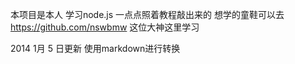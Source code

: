 本项目是本人 学习node.js 一点点照着教程敲出来的
想学的童鞋可以去 https://github.com/nswbmw 这位大神这里学习 

2014 1月 5 日更新 使用markdown进行转换
